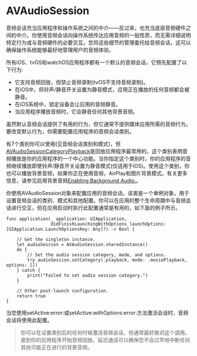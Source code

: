 # AVAudioSession

音频会话充当应用程序和操作系统之间的中介——反过来，也充当底层音频硬件之间的中介。你使用音频会话向操作系统传达应用音频的一般性质，而无需详细说明特定行为或与音频硬件的必要交互。您将这些细节的管理委托给音频会话，这可以确保操作系统能够最好地管理用户的音频体验。

所有iOS、tvOS和watchOS应用程序都有一个默认的音频会话，它预先配置了以下行为:

- 它支持音频回放，但禁止音频录制(tvOS不支持音频录制)。
- 在iOS中，将铃声/静音开关设置为静音模式，应用正在播放的任何音频都会被静音。
- 在iOS系统中，锁定设备会让应用的音频静音。
- 当应用程序播放音频时，它会静音任何其他背景音频。

虽然默认音频会话提供了有用的行为，但它通常不提供媒体应用所需的音频行为。要改变默认行为，你需要配置应用程序的音频会话类别。

有7个类别你可以使用(见音频会话类别和模式)，但[AVAudioSessionCategoryPlayback](https://developer.apple.com/library/archive/documentation/Audio/Conceptual/AudioSessionProgrammingGuide/AudioSessionCategoriesandModes/AudioSessionCategoriesandModes.html#//apple_ref/doc/uid/TP40007875-CH10)是回放应用程序最常用的。这个类别表明音频播放是你的应用程序的一个中心功能。当你指定这个类别时，你的应用程序的音频继续播放即使铃声/静音开关设置为静音模式(仅适用于iOS)。使用这个类别，你也可以播放背景音频，如果你正在使用音频，AirPlay和图片背景模式。有关更多信息，请参见启用背景音频[Enabling Background Audio.](https://developer.apple.com/documentation/avfaudio/avaudiosessioncategoryplayback?language=objc)。


你使用AVAudioSession对象来配置应用的音频会话。该类是一个单例对象，用于设置音频会话的类别、模式和其他配置。你可以在应用的整个生命周期中与音频会话进行交互，但在应用启动时执行此配置通常是有用的，如下面的例子所示。

```
func application(_ application: UIApplication,
                 didFinishLaunchingWithOptions launchOptions: [UIApplication.LaunchOptionsKey: Any]?) -> Bool {
    
    // Get the singleton instance.
    let audioSession = AVAudioSession.sharedInstance()
    do {
        // Set the audio session category, mode, and options.
        try audioSession.setCategory(.playback, mode: .moviePlayback, options: [])
    } catch {
        print("Failed to set audio session category.")
    }
    
    // Other post-launch configuration.
    return true
}
```

当您使用setActive:error:或setActive:withOptions:error:方法激活会话时，音频会话将使用此配置。

> 你可以在设置类别后的任何时候激活音频会话，但通常最好推迟这个调用，直到你的应用程序开始音频回放。延迟通话可以确保您不会过早地中断任何其他可能正在进行的背景音频。